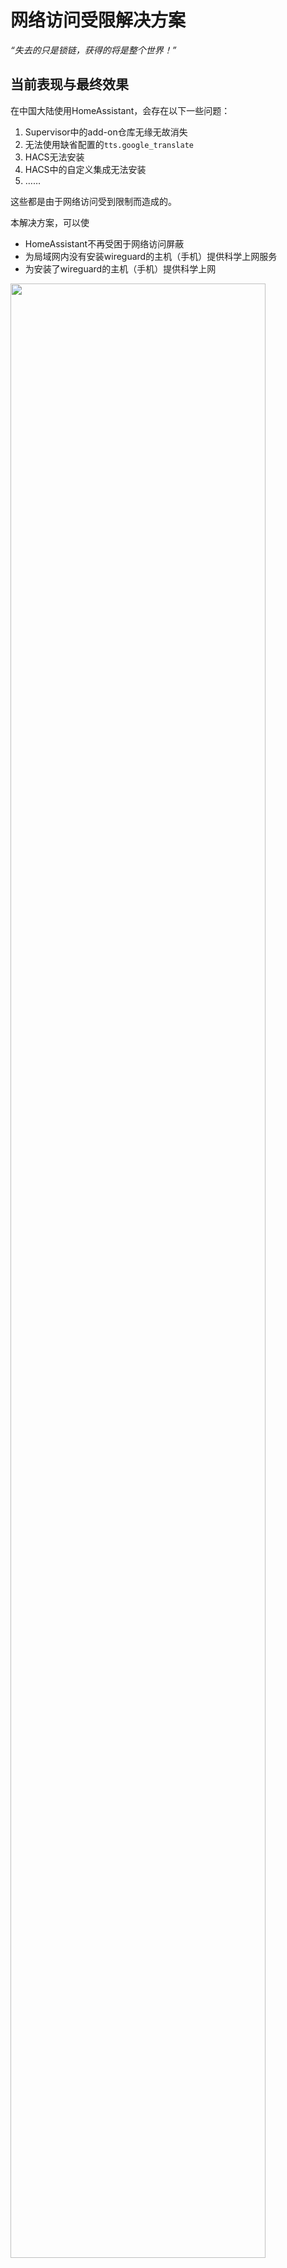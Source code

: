 # 网络访问受限解决方案

*“失去的只是锁链，获得的将是整个世界！”*

## 当前表现与最终效果

在中国大陆使用HomeAssistant，会存在以下一些问题：
1. Supervisor中的add-on仓库无缘无故消失
2. 无法使用缺省配置的`tts.google_translate`
3. HACS无法安装
4. HACS中的自定义集成无法安装
5. ……

这些都是由于网络访问受到限制而造成的。

本解决方案，可以使

- HomeAssistant不再受困于网络访问屏蔽
- 为局域网内没有安装wireguard的主机（手机）提供科学上网服务
- 为安装了wireguard的主机（手机）提供科学上网

<img src="images/wg_asgateway.png" width="90%">


## 准备工作

1. 一台国外的云主机

    - 推荐使用[hostwinds](https://www.hostwinds.com/)的云主机
    - 建议选择`VPS`/`Unmanaged Linux`，最低端的产品即可（$4.99/月）
    - 建议选择ubuntu操作系统
    - 参考[解决国内无法访问VPS的问题](https://www.vps234.com/hostwinds-ip-blocked-fix-isp/)，获得一台国内可以访问的云主机

2. 树莓派

    - 安装HomeAssistant系统（基于hassos）

## WireGuard的基础知识

- 支持的操作系统

    WireGuard是一个VPN工具，支持常用的电脑操作系统（Windows、Linux、MacOS）与手机操作系统（Android、IOS）

- IP地址

    你需要为每一台安装WireGuard的主机（手机）分配一个私网IP地址，比如`172.27.66.x`。

    每台主机（手机）分配的IP地址不能相同，但属于同一个子网

- 公私钥对

    你需要为每一台安装WireGuard的主机（手机）设定一个公私钥对

    本机的私钥配置在本机上，本机的公钥配置在需要通讯的对端

- 公私钥对生成

    + 最简单的方法，是直接到网站[https://www.wireguardconfig.com/](https://www.wireguardconfig.com/)随机生成。

        点击其中`Generate Config`按钮，拷贝生成的`Private Key`和`Public Key`使用。

        <img src="images/keypair.png" width="50%">

    + 在安装了WireGuard的linux中，你也可以使用命令`wg genkey | tee privatekey | wg pubkey > publickey`，随机生成包含公私钥的文件`publickey`和`privatekey`

    + 在有图形界面的wireguard中（手机端、Windows），也可以随意生成公私钥对供使用


## 后续配置样例中的一些约定

- VPN使用的子网为`172.27.66.0/24`
- HomeAssistant中wireguard add-on

    + 私钥：`qKywOoIV0zk24kOLvc3LSYWtNsBVnGK33KwnRQph928=`
    + 对应公钥：`w3Z4nyRk7GU4pifBlVZ0tQSG8L5HOZtR72cgqIl3fjU=`
    + IP地址：`172.27.66.1`

- 云主机

    + 私钥：`KLgzNLn3HWU162rcWkwWuxe2bTSbMjeiF59cG+3ls0A=`
    + 对应公钥：`0JVKWfyYylbEEwcRIVxgR1KoHEDKWHY97UQUjhRPc0E=`
    + IP地址：`172.27.66.2`

- 其它安装wireguard的主机（手机）

    + 私钥：`wMwS6lwcI/YM8ctO7g/0gbsNEAr2EPifGNbfdYGrkkI=`
    + 对应公钥：`tyoNPY0U/AvcSbJTaB4RAbyfKcXaXBTfmiNbV3NvCz8=`
    + IP地址：`172.27.66.3`

    *如果有多台主机（手机），就生成多个配置，每个配置使用不同的IP地址与公私钥对*

注：你可以修改VPN使用的子网为其它的私网地址，对应修改以下配置中`172.27.66`开头的地址即可。但注意VPN使用的子网，不可与你的局域网地址相同。

## 云主机端安装与配置

- 安装

    `apt-get install wireguard`

- 打开IP Forward选项

    查看`cat /proc/sys/net/ipv4/ip_forward`，如果为`0`，需要进行以下操作

    + 编辑文件`/etc/sysctl.conf`

    + 修改其中`net.ipv4.ip_forward = 1`，去除前面的注释符

    + 运行`sysctl -p`

- WireGuared配置文件

    配置文件保存在`/etc/wireguard/wg0.conf`中，内容如下：

    ```conf
    [Interface]
    PrivateKey = KLgzNLn3HWU162rcWkwWuxe2bTSbMjeiF59cG+3ls0A=
    Address = 172.27.66.2/24
    ListenPort = 51820
    PostUp = iptables -A FORWARD -i %i -j ACCEPT; iptables -A FORWARD -o %i -j ACCEPT; iptables -t nat -I POSTROUTING -s 172.27.66.0/24 -j MASQUERADE; iptables -t nat -p udp -I PREROUTING -m multiport --dport 1025:10000 -j REDIRECT --to-ports 51820
    PostDown = iptables -D FORWARD -i %i -j ACCEPT; iptables -D FORWARD -o %i -j ACCEPT; iptables -t nat -D POSTROUTING -s 172.27.66.0/24 -j MASQUERADE; iptables -t nat -p udp -D PREROUTING -m multiport --dport 1025:10000 -j REDIRECT --to-ports 51820

    [Peer]
    PublicKey = w3Z4nyRk7GU4pifBlVZ0tQSG8L5HOZtR72cgqIl3fjU=
    AllowedIPs = 172.27.66.1/32

    [Peer]
    PublicKey = tyoNPY0U/AvcSbJTaB4RAbyfKcXaXBTfmiNbV3NvCz8=
    AllowedIPs = 172.27.66.3/32
    ```

    注：

    - 有多少台设备直接连接云服务器科学上网，就配置多少个`[peer]`，每个`[peer]`中的配置内容对应不同的`N`
    - 为了安全，请使用你自己生成的公私钥替换以上配置中的公私钥
    - wireguard中对外开放UDP端口`51820`与`1025`-`10000`(`1025`-`10000`由规则`iptables -t nat -p udp -I PREROUTING -m multiport --dport 1025:10000 -j REDIRECT --to-ports 51820`实现)，客户端可以连接其中任意一个端口（功能相同）。

        之所以实现这么多端口，是因为一个端口使用时间长后，有可能被封——这时候，在客户端换个端口连接即可。

        如果是amazon云主机，需要在防火墙规则中打开对应端口的对外通讯（hostwinds云主机缺省无防火墙）

- 启动与停止

    启动命令：`wg-quick up wg0`

    停止命令：`wg-quick down wg0`

- 自启动

    参见[Ubuntu 20.04 手动实现 rc.local](https://blog.csdn.net/lk_luck/article/details/108361857)，将上面的启动命令加入到`/etc/rc.local`中

## HomeAssistant中add-on `Raw WireGuard`的安装与配置

- 安装add-on `Raw Wireguard`

    前端在`supervisor`/`add-on商店`中，增加仓库(Repo):`https://github.com/zhujisheng/hassio-addons`

    安装该仓库中的add-on：`Raw WireGuard`

- 配置add-on WireGuard

    ```yaml
    interface:
      PrivateKey: qKywOoIV0zk24kOLvc3LSYWtNsBVnGK33KwnRQph928=
      Address: 172.27.66.1/24
      PostUp: >-
        iptables -A FORWARD -i %i -j ACCEPT; iptables -A FORWARD -o %i -j ACCEPT;
        iptables -t nat -A POSTROUTING -o %i -j MASQUERADE
      PostDown: >-
        iptables -D FORWARD -i %i -j ACCEPT; iptables -D FORWARD -o %i -j ACCEPT;
        iptables -t nat -D POSTROUTING -o %i -j MASQUERADE
    peers:
      - PublicKey: 0JVKWfyYylbEEwcRIVxgR1KoHEDKWHY97UQUjhRPc0E=
        EndPoint: 'x.x.x.x:51820'
        PersistentKeepalive: 25
        AllowedIPs: 0.0.0.0/0
    ```

    注：

    - 需要修改以上配置中云主机的IP地址，也就是配置中出现的`x.x.x.x`
    - 为了安全，请使用你自己生成的公私钥替换以上配置中的公私钥
    - 大陆对有些域名（比如raw.githubusercontent.com）存在域名污染，但在Raw Wireguard add-on中设置的DNS仅对该add-on有效。可以在ssh add-on中运行命令`ha dns options --servers dns://8.8.8.8`修改域名服务器，设置后对所有add-on（包括HomeAssistant Core）有效。

- 启动与使用

    - add-on默认未设置自启动，请在完善测试后再设置，防止系统永远无法访问
    - **局域网中的其它机器，保持原有IP地址，将网关设置为HomeAssistant的IP地址，即可科学上网**

## 在其它主机（手机）上配置wireguard

- linux

    按照前述方法安装与启动。

    配置如下
    ```conf
    [Interface]
    PrivateKey = wMwS6lwcI/YM8ctO7g/0gbsNEAr2EPifGNbfdYGrkkI=
    Address = 172.27.66.3/24
    DNS = 8.8.8.8

    [Peer]
    PublicKey = 0JVKWfyYylbEEwcRIVxgR1KoHEDKWHY97UQUjhRPc0E=
    AllowedIPs = 0.0.0.0/0
    Endpoint = x.x.x.x:51820
    PersistentKeepalive = 25
    ```

    注：需要修改配置中的`x.x.x.x`（云服务器IP）；为了安全，请自己生成公私钥密钥对

- 其它

    无外乎以上这些配置项，在界面中填入。使用不同的`N`即可

## 从Internet访问HomeAssistant

参见前面的课程，在云主机上安装Nginx，代理到`172.27.66.1`的`8123`端口即可。

*最新版本HomeAssistant中，如果使用代理访问，需要在`configuration.yaml`中增加如下配置：*

```yaml
http:
  use_x_forwarded_for: true
  trusted_proxies:
    - 172.27.66.0/24
```